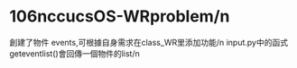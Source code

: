 # 106nccucsOS-WRproblem/n
創建了物件 events,可根據自身需求在class_WR里添加功能/n
input.py中的函式geteventlist()會回傳一個物件的list/n
